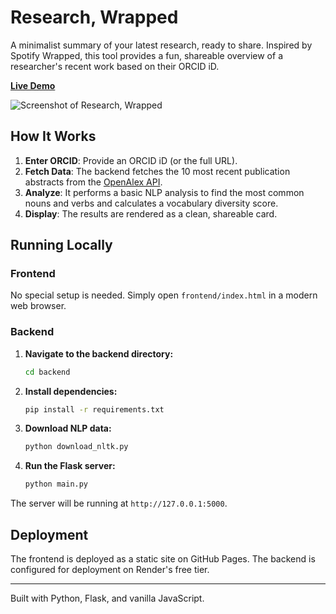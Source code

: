 # Research, Wrapped

A minimalist summary of your latest research, ready to share. Inspired by Spotify Wrapped, this tool provides a fun, shareable overview of a researcher's recent work based on their ORCID iD.

[**Live Demo**](https://nevinpai.github.io/researchwrapped/)

![Screenshot of Research, Wrapped](https://i.imgur.com/your-screenshot.png) <!-- It's a good idea to add a real screenshot here! -->

## How It Works

1.  **Enter ORCID**: Provide an ORCID iD (or the full URL).
2.  **Fetch Data**: The backend fetches the 10 most recent publication abstracts from the [OpenAlex API](https://docs.openalex.org/).
3.  **Analyze**: It performs a basic NLP analysis to find the most common nouns and verbs and calculates a vocabulary diversity score.
4.  **Display**: The results are rendered as a clean, shareable card.

## Running Locally

### Frontend

No special setup is needed. Simply open `frontend/index.html` in a modern web browser.

### Backend

1.  **Navigate to the backend directory:**
    ```bash
    cd backend
    ```

2.  **Install dependencies:**
    ```bash
    pip install -r requirements.txt
    ```

3.  **Download NLP data:**
    ```bash
    python download_nltk.py
    ```

4.  **Run the Flask server:**
    ```bash
    python main.py
    ```

The server will be running at `http://127.0.0.1:5000`.

## Deployment

The frontend is deployed as a static site on GitHub Pages. The backend is configured for deployment on Render's free tier.

---

Built with Python, Flask, and vanilla JavaScript.
